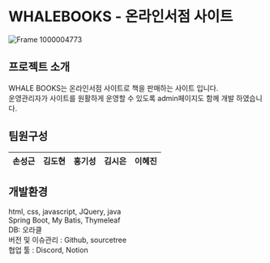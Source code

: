 # WHALEBOOKS - 온라인서점 사이트
![Frame 1000004773](https://github.com/user-attachments/assets/7fff0400-ff9d-4bce-9df7-70dd81db6f54)

## 프로젝트 소개
WHALE BOOKS는 온라인서점 사이트로 책을 판매하는 사이트 입니다.<br>
운영관리자가 사이트를 원활하게 운영할 수 있도록 admin페이지도 함께 개발 하였습니다.<br>

## 팀원구성
|손성근|김도현|홍기성|김시은|이혜진|
|:---------:|:---------:|:---------:|:---------:|:---------:|

## 개발환경
html, css, javascript, JQuery, java<br>
Spring Boot, My Batis, Thymeleaf<br>
DB: 오라클<br>
버전 및 이슈관리 : Github, sourcetree<br>
협업 툴 : Discord, Notion<br>
